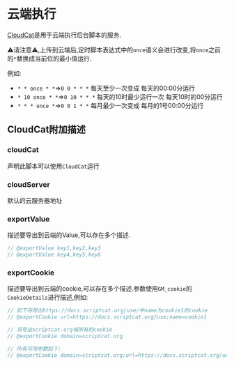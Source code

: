 # 云端执行

[CloudCat](https://github.com/scriptscat/cloudcat)是用于云端执行后台脚本的服务.

⚠请注意⚠,上传到云端后,定时脚本表达式中的`once`语义会进行改变,将`once`之前的`*`替换成当前位的最小值运行.

例如:

* `* * once * *`=>`0 0 * * *` 每天至少一次变成 每天的00:00分运行
* `* 10 once * *`=>`0 10 * * *` 每天的10时最少运行一次 每天10时的00分运行
* `* * * once *`=>`0 0 1 * *` 每月最少一次变成 每月的1号00:00分运行

## CloudCat附加描述

### cloudCat

声明此脚本可以使用`CloudCat`运行

### cloudServer

默认的云服务器地址


### exportValue

描述要导出到云端的Value,可以存在多个描述.

```ts
// @exportValue key1,key2,key3
// @exportValue key4,key5,key6
```

### exportCookie

描述要导出到云端的cookie,可以存在多个描述.参数使用`GM_cookie`的`CookieDetails`进行描述,例如:

```ts
// 如下将导出https://docs.scriptcat.org/use/中name为cookie1的cookie
// @exportCookie url=https://docs.scriptcat.org/use;name=cookie1

// 将导出scriptcat.org域所有的cookie
// @exportCookie domain=scriptcat.org

// 所有可用参数如下:
// @exportCookie domain=scriptcat.org;url=https://docs.scriptcat.org/use;name=cookie1;path=/use;secure=true;session=true
```
